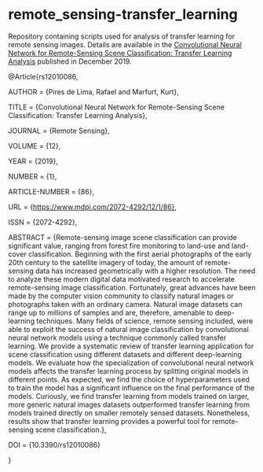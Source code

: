 # remote_sensing-transfer_learning

Repository containing scripts used for analysis of transfer learning for remote sensing images. Details are available in the [Convolutional Neural Network for Remote-Sensing Scene Classification: Transfer Learning Analysis](https://www.mdpi.com/2072-4292/12/1/86) published in December 2019.

@Article{rs12010086,

AUTHOR = {Pires de Lima, Rafael and Marfurt, Kurt},

TITLE = {Convolutional Neural Network for Remote-Sensing Scene Classification: Transfer Learning Analysis},

JOURNAL = {Remote Sensing},

VOLUME = {12},

YEAR = {2019},

NUMBER = {1},

ARTICLE-NUMBER = {86},

URL = {https://www.mdpi.com/2072-4292/12/1/86},

ISSN = {2072-4292},

ABSTRACT = {Remote-sensing image scene classification can provide significant value, ranging from forest fire monitoring to land-use and land-cover classification. Beginning with the first aerial photographs of the early 20th century to the satellite imagery of today, the amount of remote-sensing data has increased geometrically with a higher resolution. The need to analyze these modern digital data motivated research to accelerate remote-sensing image classification. Fortunately, great advances have been made by the computer vision community to classify natural images or photographs taken with an ordinary camera. Natural image datasets can range up to millions of samples and are, therefore, amenable to deep-learning techniques. Many fields of science, remote sensing included, were able to exploit the success of natural image classification by convolutional neural network models using a technique commonly called transfer learning. We provide a systematic review of transfer learning application for scene classification using different datasets and different deep-learning models. We evaluate how the specialization of convolutional neural network models affects the transfer learning process by splitting original models in different points. As expected, we find the choice of hyperparameters used to train the model has a significant influence on the final performance of the models. Curiously, we find transfer learning from models trained on larger, more generic natural images datasets outperformed transfer learning from models trained directly on smaller remotely sensed datasets. Nonetheless, results show that transfer learning provides a powerful tool for remote-sensing scene classification.},

DOI = {10.3390/rs12010086}

}
